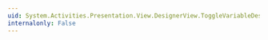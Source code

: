 ```yaml
---
uid: System.Activities.Presentation.View.DesignerView.ToggleVariableDesignerCommand
internalonly: False
---
```

